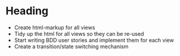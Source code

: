 Heading
===

* Create html-markup for all views
* Tidy up the html for all views so they can be re-used
* Start writing BDD user stories and implement them for each view
* Create a transition/state switching mechanism


